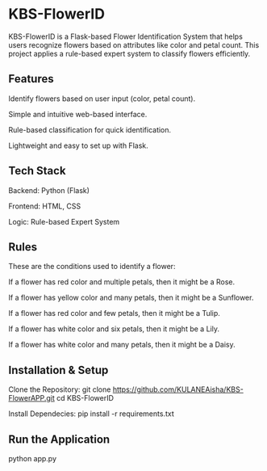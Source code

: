 # KBS-FlowerID
KBS-FlowerID is a Flask-based Flower Identification System that helps users recognize flowers based on attributes like color and petal count. This project applies a rule-based expert system to classify flowers efficiently.



## Features

Identify flowers based on user input (color, petal count).

Simple and intuitive web-based interface.

Rule-based classification for quick identification.

Lightweight and easy to set up with Flask.




## Tech Stack

Backend: Python (Flask)

Frontend: HTML, CSS 

Logic: Rule-based Expert System



## Rules 

These are the conditions used to identify a flower:

If a flower has red color and multiple petals, then it might be a Rose.

If a flower has yellow color and many petals, then it might be a Sunflower.

If a flower has red color and few petals, then it might be a Tulip.

If a flower has white color and six petals, then it might be a Lily.


If a flower has white color and many petals, then it might be a Daisy.




## Installation & Setup

Clone the Repository: git clone https://github.com/KULANEAisha/KBS-FlowerAPP.git
cd KBS-FlowerID

Install Dependecies: pip install -r requirements.txt

## Run the Application
python app.py



